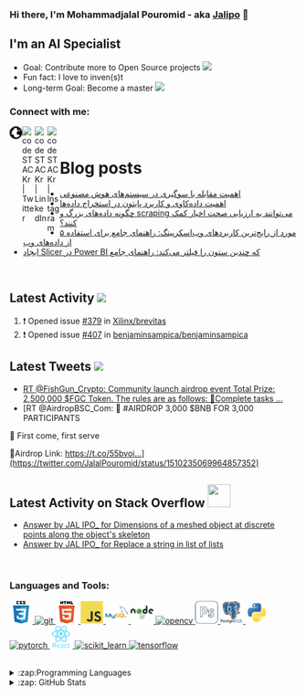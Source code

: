 ### Hi there, I'm Mohammadjalal Pouromid - aka [Jalipo][website] 👋
## I'm an AI Specialist

 
- Goal: Contribute more to Open Source projects <img src="https://media.giphy.com/media/WUlplcMpOCEmTGBtBW/giphy.gif" width="30">
- Fun fact: I love to inven(s)t
- Long-term Goal: Become a master <img src="https://media.giphy.com/media/BMyEGC1ZzwS6W2cc5n/giphy.gif"  width="30" >

### Connect with me:

[<img align="left" alt="codeSTACKr.com" width="22px" src="https://raw.githubusercontent.com/iconic/open-iconic/master/svg/globe.svg" />][website]
[<img align="left" alt="codeSTACKr | Twitter" width="22px" src="https://cdn.jsdelivr.net/npm/simple-icons@v3/icons/twitter.svg" />][twitter]
[<img align="left" alt="codeSTACKr | LinkedIn" width="22px" src="https://cdn.jsdelivr.net/npm/simple-icons@v3/icons/linkedin.svg" />][linkedin]
[<img align="left" alt="codeSTACKr | Instagram" width="22px" src="https://cdn.jsdelivr.net/npm/simple-icons@v3/icons/instagram.svg" />][instagram]

<br />

# Blog posts
<!-- BLOG-POST-LIST:START -->
- [اهمیت مقابله با سوگیری در سیستم‌های هوش مصنوعی](https://cyberuni.ir/blog/%D8%A7%D9%87%D9%85%DB%8C%D8%AA-%D9%85%D9%82%D8%A7%D8%A8%D9%84%D9%87-%D8%A8%D8%A7-%D8%B3%D9%88%DA%AF%DB%8C%D8%B1%DB%8C-%D8%AF%D8%B1-%D8%B3%DB%8C%D8%B3%D8%AA%D9%85%D9%87%D8%A7%DB%8C-%D9%87%D9%88%D8%B4-%D9%85%D8%B5%D9%86%D9%88%D8%B9%DB%8C/)
- [اهمیت داده‌کاوی و کاربرد پایتون در استخراج داده‌ها](https://cyberuni.ir/blog/%D8%A7%D9%87%D9%85%DB%8C%D8%AA-%D8%AF%D8%A7%D8%AF%D9%87%DA%A9%D8%A7%D9%88%DB%8C-%D9%88-%DA%A9%D8%A7%D8%B1%D8%A8%D8%B1%D8%AF-%D9%BE%D8%A7%DB%8C%D8%AA%D9%88%D9%86-%D8%AF%D8%B1-%D8%A7%D8%B3%D8%AA%D8%AE%D8%B1%D8%A7%D8%AC-%D8%AF%D8%A7%D8%AF%D9%87%D9%87%D8%A7/)
- [چگونه داده‌های بزرگ و scraping می‌توانند به ارزیابی صحت اخبار کمک کنند؟](https://cyberuni.ir/blog/%DA%86%DA%AF%D9%88%D9%86%D9%87-%D8%AF%D8%A7%D8%AF%D9%87%D9%87%D8%A7%DB%8C-%D8%A8%D8%B2%D8%B1%DA%AF-%D9%88-scraping-%D9%85%DB%8C%D8%AA%D9%88%D8%A7%D9%86%D9%86%D8%AF-%D8%A8%D9%87-%D8%A7%D8%B1%D8%B2%DB%8C%D8%A7%D8%A8%DB%8C-%D8%B5%D8%AD%D8%AA-%D8%A7%D8%AE%D8%A8%D8%A7%D8%B1-%DA%A9%D9%85%DA%A9-%DA%A9%D9%86%D9%86%D8%AF/)
- [۵ مورد از رایج‌ترین کاربردهای وب‌اسکرپینگ: راهنمای جامع برای استفاده از داده‌های وب](https://cyberuni.ir/blog/%DB%B5-%D9%85%D9%88%D8%B1%D8%AF-%D8%A7%D8%B2-%D8%B1%D8%A7%DB%8C%D8%AC%D8%AA%D8%B1%DB%8C%D9%86-%DA%A9%D8%A7%D8%B1%D8%A8%D8%B1%D8%AF%D9%87%D8%A7%DB%8C-%D9%88%D8%A8%D8%A7%D8%B3%DA%A9%D8%B1%D9%BE%DB%8C%D9%86%DA%AF-%D8%B1%D8%A7%D9%87%D9%86%D9%85%D8%A7%DB%8C-%D8%AC%D8%A7%D9%85%D8%B9-%D8%A8%D8%B1%D8%A7%DB%8C-%D8%A7%D8%B3%D8%AA%D9%81%D8%A7%D8%AF%D9%87-%D8%A7%D8%B2-%D8%AF%D8%A7%D8%AF%D9%87%D9%87%D8%A7%DB%8C-%D9%88%D8%A8/)
- [ایجاد Slicer در Power BI که چندین ستون را فیلتر می‌کند: راهنمای جامع](https://cyberuni.ir/blog/%D8%A7%DB%8C%D8%AC%D8%A7%D8%AF-slicer-%D8%AF%D8%B1-power-bi-%DA%A9%D9%87-%DA%86%D9%86%D8%AF%DB%8C%D9%86-%D8%B3%D8%AA%D9%88%D9%86-%D8%B1%D8%A7-%D9%81%DB%8C%D9%84%D8%AA%D8%B1-%D9%85%DB%8C%DA%A9%D9%86%D8%AF-%D8%B1%D8%A7%D9%87%D9%86%D9%85%D8%A7%DB%8C-%D8%AC%D8%A7%D9%85%D8%B9/)
<!-- BLOG-POST-LIST:END -->


<br/>

## Latest Activity <img src="https://raw.githubusercontent.com/innng/innng/master/assets/kyubey.gif" width="80"> 
<!--START_SECTION:activity-->
1. ❗️ Opened issue [#379](https://github.com/Xilinx/brevitas/issues/379) in [Xilinx/brevitas](https://github.com/Xilinx/brevitas)
2. ❗️ Opened issue [#407](https://github.com/benjaminsampica/benjaminsampica/issues/407) in [benjaminsampica/benjaminsampica](https://github.com/benjaminsampica/benjaminsampica)
<!--END_SECTION:activity-->


## Latest Tweets <img src="https://media.giphy.com/media/26BRxIdjE82KNmVJm/giphy.gif" width="30"> 

<!-- TWITTER:START -->
- [RT @FishGun_Crypto: Community launch airdrop event
Total Prize: 2,500,000 $FGC Token. The rules are as follows:
🐡Complete tasks ...](https://twitter.com/JalalPouromid/status/1510434904487743493)
- [RT @AirdropBSC_Com: 🎁 #AIRDROP 3,000 $BNB FOR 3,000 PARTICIPANTS 

🎁 First come, first serve

🔗Airdrop Link: https://t.co/55bvoi...](https://twitter.com/JalalPouromid/status/1510235069964857352)
<!-- TWITTER:END -->

## Latest Activity on Stack Overflow  <img src="https://media.giphy.com/media/ule4vhcY1xEKQ/giphy.gif" height="40" width = '40'> 

<!-- STACKOVERFLOW:START -->
- [Answer by JAL IPO_ for Dimensions of a meshed object at discrete points along the object&#39;s skeleton](https://stackoverflow.com/questions/79000040/dimensions-of-a-meshed-object-at-discrete-points-along-the-objects-skeleton/79051975#79051975)
- [Answer by JAL IPO_ for Replace a string in list of lists](https://stackoverflow.com/questions/13781828/replace-a-string-in-list-of-lists/75055822#75055822)
<!-- STACKOVERFLOW:END -->

<br/>

  <h3 align="left">Languages and Tools:</h3>
<p align="left"> <a href="https://www.w3schools.com/css/" target="_blank"> <img src="https://raw.githubusercontent.com/devicons/devicon/master/icons/css3/css3-original-wordmark.svg" alt="css3" width="40" height="40"/> </a> <a href="https://git-scm.com/" target="_blank"> <img src="https://www.vectorlogo.zone/logos/git-scm/git-scm-icon.svg" alt="git" width="40" height="40"/> </a> <a href="https://www.w3.org/html/" target="_blank"> <img src="https://raw.githubusercontent.com/devicons/devicon/master/icons/html5/html5-original-wordmark.svg" alt="html5" width="40" height="40"/> </a> <a href="https://developer.mozilla.org/en-US/docs/Web/JavaScript" target="_blank"> <img src="https://raw.githubusercontent.com/devicons/devicon/master/icons/javascript/javascript-original.svg" alt="javascript" width="40" height="40"/> </a> <a href="https://www.mysql.com/" target="_blank"> <img src="https://raw.githubusercontent.com/devicons/devicon/master/icons/mysql/mysql-original-wordmark.svg" alt="mysql" width="40" height="40"/> </a> <a href="https://nodejs.org" target="_blank"> <img src="https://raw.githubusercontent.com/devicons/devicon/master/icons/nodejs/nodejs-original-wordmark.svg" alt="nodejs" width="40" height="40"/> </a> <a href="https://opencv.org/" target="_blank"> <img src="https://www.vectorlogo.zone/logos/opencv/opencv-icon.svg" alt="opencv" width="40" height="40"/> </a> <a href="https://www.photoshop.com/en" target="_blank"> <img src="https://raw.githubusercontent.com/devicons/devicon/master/icons/photoshop/photoshop-line.svg" alt="photoshop" width="40" height="40"/> </a> <a href="https://www.postgresql.org" target="_blank"> <img src="https://raw.githubusercontent.com/devicons/devicon/master/icons/postgresql/postgresql-original-wordmark.svg" alt="postgresql" width="40" height="40"/> </a> <a href="https://www.python.org" target="_blank"> <img src="https://raw.githubusercontent.com/devicons/devicon/master/icons/python/python-original.svg" alt="python" width="40" height="40"/> </a> <a href="https://pytorch.org/" target="_blank"> <img src="https://www.vectorlogo.zone/logos/pytorch/pytorch-icon.svg" alt="pytorch" width="40" height="40"/> </a> <a href="https://reactjs.org/" target="_blank"> <img src="https://raw.githubusercontent.com/devicons/devicon/master/icons/react/react-original-wordmark.svg" alt="react" width="40" height="40"/> </a> <a href="https://scikit-learn.org/" target="_blank"> <img src="https://upload.wikimedia.org/wikipedia/commons/0/05/Scikit_learn_logo_small.svg" alt="scikit_learn" width="40" height="40"/> </a> <a href="https://www.tensorflow.org" target="_blank"> <img src="https://www.vectorlogo.zone/logos/tensorflow/tensorflow-icon.svg" alt="tensorflow" width="40" height="40"/> </a> </p>

<br/>



<details>
  <summary>:zap:Programming Languages</summary>

  [![Top Langs](https://github-readme-stats.vercel.app/api/top-langs/?username=iamjalipo)](https://github.com/anuraghazra/github-readme-stats)

</details>

<details>
  <summary>:zap: GitHub Stats</summary>

  <img align="left" alt="jalipo" src="https://github-readme-stats.codestackr.vercel.app/api?username=iamjalipo&theme=vue&show_icons=true&hide_border=true" />

</details>




[website]: https://iamjalipo.github.io/
[twitter]: https://twitter.com/JalalPouromid
[instagram]: https://www.instagram.com/jalipo_/
[linkedin]: https://www.linkedin.com/in/mohammadjalal-pouromid-9568901b0

